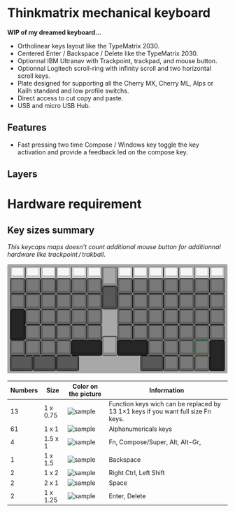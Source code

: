 # Thinkmatrix mechanical keyboard

**WIP of my dreamed keyboard…**

* Ortholinear keys layout like the TypeMatrix 2030.
* Centered Enter / Backspace / Delete like the TypeMatrix 2030.
* Optionnal IBM Ultranav with Trackpoint, trackpad, and mouse button.
* Optionnal Logitech scroll-ring with infinity scroll and two horizontal scroll keys.
* Plate designed for supporting all the Cherry MX, Cherry ML, Alps or Kailh standard and low profile switchs.
* Direct access to cut copy and paste.
* USB and micro USB Hub.


## Features

* Fast pressing two time Compose / Windows key toggle the key activation and provide a feedback led on the compose key.

## Layers


# Hardware requirement

## Key sizes summary

*This keycaps maps doesn’t count additional mouse button for additionnal hardware like trackpoint / trakball.*

![Keycaps map](./pictures/keycaps/keycaps.jpeg)

|Numbers|Size|Color on the picture|Information|
|---| --|---|---|
| 13 | 1 x 0.75 | ![sample](./pictures/keycaps/1×0,75.jpeg) | Function keys wich can be replaced by 13 1×1 keys if you want full size Fn keys.  |
| 61 | 1 x 1    | ![sample](./pictures/keycaps/1×1.jpeg) | Alphanumericals keys |
|  4 | 1.5 x 1  | ![sample](./pictures/keycaps/1.5×1.jpeg) | Fn, Compose/Super, Alt, Alt-Gr,|
|  1 | 1 x 1.5  | ![sample](./pictures/keycaps/1×1.5.jpeg) | Backspace |
|  2 | 1 x 2    | ![sample](./pictures/keycaps/1×2.jpeg) | Right Ctrl, Left Shift |
|  2 | 2 x 1    | ![sample](./pictures/keycaps/2×1.jpeg) | Space |
|  2 | 1 x 1.25 | ![sample](./pictures/keycaps/1×1,25.jpeg) | Enter, Delete |
